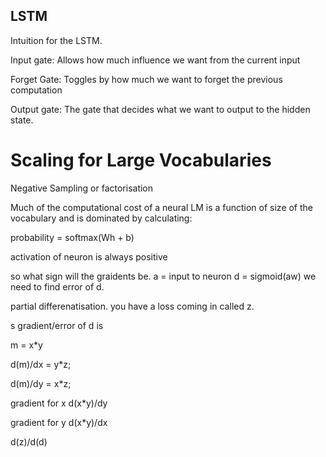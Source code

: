 ## LSTM

Intuition for the LSTM.

Input gate: Allows how much influence we want from the current input

Forget Gate: Toggles by how much we want to forget the previous computation

Output gate: The gate that decides what we want to output to the hidden state.

# Scaling for Large Vocabularies


Negative Sampling or factorisation

Much of the computational cost of a neural LM is a function of size of the vocabulary and is dominated by calculating:

probability = softmax(Wh + b)

activation of neuron is always positive

so what sign will the graidents be.
a = input to neuron
d = sigmoid(aw)
we need to find error of d.

partial differenatisation.
you have a loss coming in called z.

s gradient/error of d is 

m = x*y

d(m)/dx = y*z;

d(m)/dy = x*z;

gradient for x d(x*y)/dy


gradient for y d(x*y)/dx

d(z)/d(d)